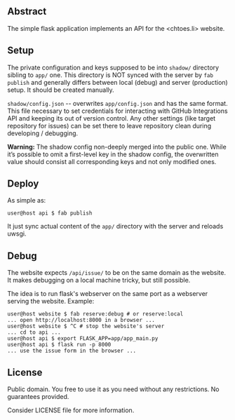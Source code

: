 ## Abstract

The simple flask application implements an API for the <chtoes.li> website.

## Setup

The private configuration and keys supposed to be into `shadow/` directory sibling to `app/` one. This directory is NOT synced with the server by `fab publish` and generally differs between local (debug) and server (production) setup. It should be created manually.

`shadow/config.json` -- overwrites `app/config.json` and has the same format. This file necessary to set credentials for interacting with GitHub Integrations API and keeping its out of version control. Any other settings (like target repository for issues) can be set there to leave repository clean during developing / debugging.

**Warning:** The shadow config non-deeply merged into the public one. While it’s possible to omit a first-level key in the shadow config, the overwritten value should consist all corresponding keys and not only modified ones.

## Deploy

As simple as:

```
user@host api $ fab publish
```

It just sync actual content of the `app/` directory with the server and reloads uwsgi.

## Debug

The website expects `/api/issue/` to be on the same domain as the website. It makes debugging on a local machine tricky, but still possible.

The idea is to run flask's webserver on the same port as a webserver serving the website. Example:

```
user@host website $ fab reserve:debug # or reserve:local
... open http://localhost:8000 in a browser ...
user@host website $ ^C # stop the website's server
... cd to api ...
user@host api $ export FLASK_APP=app/app_main.py
user@host api $ flask run -p 8000
... use the issue form in the browser ...
```

## License

Public domain. You free to use it as you need without any restrictions. No guarantees provided.

Consider LICENSE file for more information.
